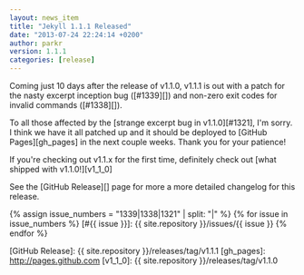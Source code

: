 ```yaml
---
layout: news_item
title: "Jekyll 1.1.1 Released"
date: "2013-07-24 22:24:14 +0200"
author: parkr
version: 1.1.1
categories: [release]
---
```


<!--original
---
layout: news_item
title: "Jekyll 1.1.1 Released"
date: "2013-07-24 22:24:14 +0200"
author: parkr
version: 1.1.1
categories: [release]
---
-->


Coming just 10 days after the release of v1.1.0, v1.1.1 is out with a patch for the nasty
excerpt inception bug ([#1339][]) and non-zero exit codes for invalid commands
([#1338][]).

<!--original

Coming just 10 days after the release of v1.1.0, v1.1.1 is out with a patch for the nasty
excerpt inception bug ([#1339][]) and non-zero exit codes for invalid commands
([#1338][]).
-->

To all those affected by the [strange excerpt bug in v1.1.0][#1321], I'm sorry. I think we
have it all patched up and it should be deployed to [GitHub Pages][gh_pages] in the next
couple weeks. Thank you for your patience!

<!--original
To all those affected by the [strange excerpt bug in v1.1.0][#1321], I'm sorry. I think we
have it all patched up and it should be deployed to [GitHub Pages][gh_pages] in the next
couple weeks. Thank you for your patience!
-->

If you're checking out v1.1.x for the first time, definitely check out [what shipped with
v1.1.0!][v1_1_0]

<!--original
If you're checking out v1.1.x for the first time, definitely check out [what shipped with
v1.1.0!][v1_1_0]
-->

See the [GitHub Release][] page for more a more detailed changelog for this release.

<!--original
See the [GitHub Release][] page for more a more detailed changelog for this release.
-->

{% assign issue_numbers = "1339|1338|1321" | split: "|" %}
{% for issue in issue_numbers %}
[#{{ issue }}]: {{ site.repository }}/issues/{{ issue }}
{% endfor %}

[GitHub Release]: {{ site.repository }}/releases/tag/v1.1.1
[gh_pages]: http://pages.github.com
[v1_1_0]: {{ site.repository }}/releases/tag/v1.1.0

<!--original
{% assign issue_numbers = "1339|1338|1321" | split: "|" %}
{% for issue in issue_numbers %}
[#{{ issue }}]: {{ site.repository }}/issues/{{ issue }}
{% endfor %}

[GitHub Release]: {{ site.repository }}/releases/tag/v1.1.1
[gh_pages]: http://pages.github.com
[v1_1_0]: {{ site.repository }}/releases/tag/v1.1.0
-->
